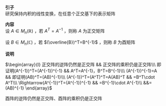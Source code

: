**引子**    
研究保持内积的线性变换，在任意个正交基下的表示矩阵    
    
**内容**    
设 $A\in M_n(\mathbb{R})$ ，若 $A^T=A^{-1}$ ，则称 $A$ 为正交矩阵    
    
设 $B\in M_n(\mathbb{C})$ ，若 $(\overline{B})^T=B^{-1}$ ，则称 $B$ 为酉矩阵    
    
**说明**    
    
 $\begin{array}{l}    
正交阵的逆阵仍然是正交阵                &&      正交阵的乘积仍是正交阵\\\     
即证明(A^{-1})^T=(A^{-1})^{-1}       &&     A^T=A^{-1}，B^T=B^{-1}\\\     
(A^{-1})^{-1}=A                     &&     即证明(AB)^T=(AB)^{-1}\\\     
(A^{-1})^T=(A^T)^T=A(AB)^T          &&     =B^T\cdot A^T\\\     
\Rightarrow(A^{-1})^T=(A^{-1})^{-1} &&     =B^{-1}\cdot A^{-1}\\     
&&=(AB)^{-1}    
\end{array}$     
    
酉阵的逆阵仍然是正交阵、酉阵的乘积仍是正交阵    
